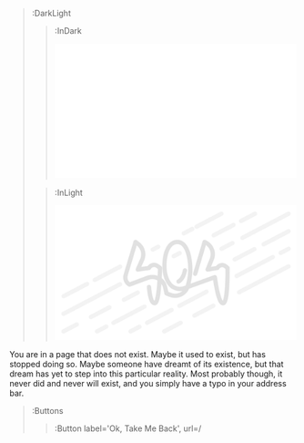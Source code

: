 > :DarkLight
> > :InDark
> >
> > ![Banner](/images/404-dark.svg)
>
> > :InLight
> >
> > ![Banner](/images/404.svg)

You are in a page that does not exist. Maybe it used to exist, but has stopped doing so. Maybe someone
have dreamt of its existence, but that dream has yet to step into this particular reality. Most probably
though, it never did and never will exist, and you simply have a typo in your address bar.

> :Buttons
> > :Button label='Ok, Take Me Back', url=/